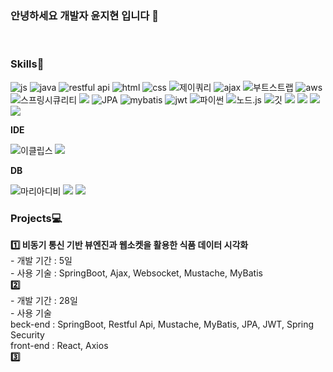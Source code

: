 ### 안녕하세요 개발자 윤지현 입니다 👋
<br />

### Skills🌟
![js](https://img.shields.io/badge/JavaScript-F7DF1E?style=for-the-badge&logo=JavaScript&logoColor=white)
![java](https://img.shields.io/badge/Java-ED8B00?style=for-the-badge&logo=openjdk&logoColor=white)
![restful api](https://img.shields.io/badge/RestfulApi-FD366E?style=for-the-badge&logo=airbrakedotio&logoColor=white)
![html](https://img.shields.io/badge/HTML5-E34F26?style=for-the-badge&logo=html5&logoColor=white)
![css](https://img.shields.io/badge/CSS3-1572B6?style=for-the-badge&logo=css3&logoColor=white)
![제이쿼리](https://img.shields.io/badge/jQuery-0769AD?style=for-the-badge&logo=jquery&logoColor=white)
![ajax](https://img.shields.io/badge/AJAX-EB5424?style=for-the-badge&logo=aframe&logoColor=white)
![부트스트랩](https://img.shields.io/badge/Bootstrap-563D7C?style=for-the-badge&logo=bootstrap&logoColor=white)
![aws](	https://img.shields.io/badge/Amazon_AWS-232F3E?style=for-the-badge&logo=amazon-aws&logoColor=white)
![스프링시큐리티](https://img.shields.io/badge/Spring_Security-6DB33F?style=for-the-badge&logo=Spring-Security&logoColor=white)
<img src="https://img.shields.io/badge/springboot-6DB33F7?style=for-the-badge&logo=springboot&logoColor=white">
![JPA](https://img.shields.io/badge/JPA-6DB33F?style=for-the-badge&logo=databricks&logoColor=white)
![mybatis](https://img.shields.io/badge/MyBatis-000000?style=for-the-badge&logo=databricks&logoColor=white)
![jwt](https://img.shields.io/badge/JWT-F7DF1E?style=for-the-badge&logo=jsonwebtokens&logoColor=white)
![파이썬](https://img.shields.io/badge/Python-3776AB?style=for-the-badge&logo=python&logoColor=white)
![노드.js](https://img.shields.io/badge/Node.js-43853D?style=for-the-badge&logo=node.js&logoColor=white)
![깃](https://img.shields.io/badge/GIT-E44C30?style=for-the-badge&logo=git&logoColor=white)
<img src="https://img.shields.io/badge/python-3776AB?style=for-the-badge&logo=python&logoColor=white"> 
<img src="https://img.shields.io/badge/react-61DAFB?style=for-the-badge&logo=react&logoColor=black">
<img src="https://img.shields.io/badge/linux-FCC624?style=for-the-badge&logo=linux&logoColor=black"> 
<img src="https://img.shields.io/badge/github-181717?style=for-the-badge&logo=github&logoColor=white">
  
**IDE**

![이클립스](https://img.shields.io/badge/Eclipse-2C2255?style=for-the-badge&logo=eclipse&logoColor=white)
<img src="https://img.shields.io/badge/intelliJ-000000?style=for-the-badge&logo=intellijidea&logoColor=white">


**DB**

![마리아디비](https://img.shields.io/badge/MariaDB-003545?style=for-the-badge&logo=mariadb&logoColor=white)
  <img src="https://img.shields.io/badge/oracle-F80000?style=for-the-badge&logo=oracle&logoColor=white"> 
  <img src="https://img.shields.io/badge/mysql-4479A1?style=for-the-badge&logo=mysql&logoColor=white"> 
<br />


### Projects💻

**1️⃣ 비동기 통신 기반 뷰엔진과 웹소켓을 활용한 식품 데이터 시각화<br />**
    - 개발 기간 : 5일<br />
    - 사용 기술 : SpringBoot, Ajax, Websocket, Mustache, MyBatis  <br />
**2️⃣ <br />**
    - 개발 기간 : 28일<br />
    - 사용 기술 <br />
       beck-end : SpringBoot, Restful Api, Mustache, MyBatis, JPA, JWT, Spring Security   <br />
       front-end : React, Axios <br />
**3️⃣ <br />**
